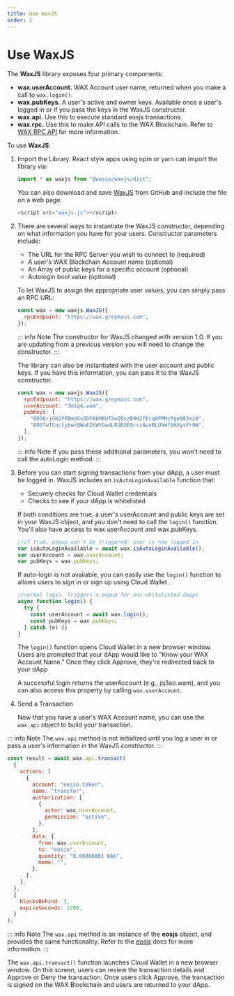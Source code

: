 ```yaml
---
title: Use WaxJS
order: 2
---
```


# Use WaxJS

The **WaxJS** library exposes four primary components:

- **wax.userAccount.** WAX Account user name, returned when you make a call to `wax.login()`.
- **wax.pubKeys.** A user's active and owner keys. Available once a user's logged in or if you pass the keys in the WaxJS constructor.
- **wax.api.** Use this to execute standard eosjs transactions.
- **wax.rpc.** Use this to make API calls to the WAX Blockchain. Refer to [WAX RPC API](/build/api-reference/) for more information.

To use **WaxJS**:

1. Import the Library. React style apps using npm or yarn can import the library via:

   ```js
   import * as waxjs from "@waxio/waxjs/dist";
   ```

   You can also download and save [WaxJS](https://raw.githubusercontent.com/worldwide-asset-exchange/waxjs/develop/dist-web/waxjs.js) from GitHub and include the file on a web page:

   ```js
   <script src="waxjs.js"></script>
   ```

2. There are several ways to instantiate the WaxJS constructor, depending on what information you have for your users. Constructor parameters include:

   - The URL for the RPC Server you wish to connect to (required)
   - A user's WAX Blockchain Account name (optional)
   - An Array of public keys for a specific account (optional)
   - Autologin bool value (optional)

   To let WaxJS to assign the appropriate user values, you can simply pass an RPC URL:

   ```js
   const wax = new waxjs.WaxJS({
     rpcEndpoint: "https://wax.greymass.com",
   });
   ```

   ::: info Note
   The constructor for WaxJS changed with version 1.0. If you are updating from a previous version you will need to change the constructor.
   :::

   The library can also be instantiated with the user account and public keys. If you have this information, you can pass it to the WaxJS constructor.

   ```js
   const wax = new waxjs.WaxJS({
     rpcEndpoint: "https://wax.greymass.com",
     userAccount: "3m1q4.wam",
     pubKeys: [
       "EOS6rjGKGYPBmVGsDDFAbM6UT5wQ9szB9m2fEcqHFMMcPge983xz9",
       "EOS7wTCoctybwrQWuE2tWYGwdLEGRXE9rrzALeBLUhWfbHXysFr9W",
     ],
   });
   ```

   ::: info Note
   If you pass these additional parameters, you won't need to call the autoLogin method.
   :::

3. Before you can start signing transactions from your dApp, a user must be logged in. WaxJS includes an `isAutoLoginAvailable` function that:

   - Securely checks for Cloud Wallet  credentials
   - Checks to see if your dApp is whitelisted

   If both conditions are true, a user's userAccount and public keys are set in your WaxJS object, and you don't need to call the `login()` function. You'll also have access to wax.userAccount and wax.pubKeys.

   ```js
   //if true, popup won't be triggered; user is now logged in
   var isAutoLoginAvailable = await wax.isAutoLoginAvailable();
   var userAccount = wax.userAccount;
   var pubKeys = wax.pubKeys;
   ```

   If auto-login is not available, you can easily use the `login()` function to allows users to sign in or sign up using Cloud Wallet .

   ```js
   //normal login. Triggers a popup for non-whitelisted dapps
   async function login() {
     try {
       const userAccount = await wax.login();
       const pubKeys = wax.pubKeys;
     } catch (e) {}
   }
   ```

   The `login()` function opens Cloud Wallet  in a new browser window. Users are prompted that your dApp would like to "Know your WAX Account Name." Once they click Approve, they're redirected back to your dApp

   A successful login returns the userAccount (e.g., jq3ao.wam), and you can also access this property by calling `wax.userAccount`.

4. Send a Transaction

   Now that you have a user's WAX Account name, you can use the `wax.api` object to build your transaction.

::: info Note
The `wax.api` method is not initialized until you log a user in or pass a user's information in the WaxJS constructor.
:::

```js
const result = await wax.api.transact(
  {
    actions: [
      {
        account: "eosio.token",
        name: "transfer",
        authorization: [
          {
            actor: wax.userAccount,
            permission: "active",
          },
        ],
        data: {
          from: wax.userAccount,
          to: "eosio",
          quantity: "0.00000001 WAX",
          memo: "",
        },
      },
    ],
  },
  {
    blocksBehind: 3,
    expireSeconds: 1200,
  }
);
```

::: info Note
The `wax.api` method is an instance of the **eosjs** object, and provides the same functionality. Refer to the [eosjs](https://eosio.github.io/eosjs/latest) docs for more information.
:::

The `wax.api.transact()` function launches Cloud Wallet  in a new browser window. On this screen, users can review the transaction details and Approve or Deny the transaction. Once users click Approve, the transaction is signed on the WAX Blockchain and users are returned to your dApp.
